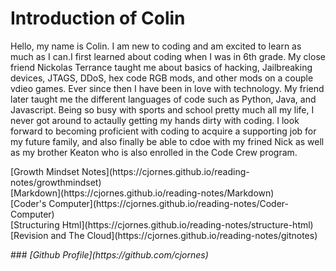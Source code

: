 # <strong>Introduction of Colin</strong>

<p>Hello, my name is Colin. I am new to coding and am excited to learn as much as I can.I first learned about coding when I was in 6th grade. My close friend Nickolas Terrance taught me about basics of hacking, Jailbreaking devices, JTAGS, DDoS, hex code RGB mods, and other mods on a couple vdieo games. Ever since then I have been in love with technology. My friend later taught me the different languages of code such as Python, Java, and Javascript. Being so busy with sports and school pretty much all my life, I never got around to actaully getting my hands dirty with coding. I look forward to becoming proficient with coding to acquire a supporting job for my future family, and also finally be able to cdoe with my frined Nick as well as my brother Keaton who is also enrolled in the Code Crew program.</p>

<p>[Growth Mindset Notes](https://cjornes.github.io/reading-notes/growthmindset) <br>
[Markdown](https://cjornes.github.io/reading-notes/Markdown) <br>
[Coder's Computer](https://cjornes.github.io/reading-notes/Coder-Computer) <br>
[Structuring Html](https://cjornes.github.io/reading-notes/structure-html) <br>
[Revision and The Cloud](https://cjornes.github.io/reading-notes/gitnotes) <br><p>
### <em>[Github Profile](https://github.com/cjornes)</em> 